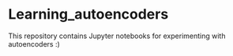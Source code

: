 # Learning_autoencoders
This repository contains Jupyter notebooks for experimenting with autoencoders :)
